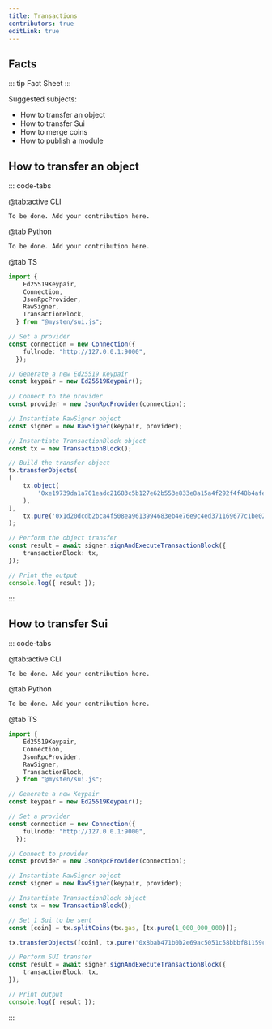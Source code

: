 ```yaml
---
title: Transactions
contributors: true
editLink: true
---
```


## Facts

::: tip Fact Sheet
:::


Suggested subjects:

- How to transfer an object
- How to transfer Sui
- How to merge coins
- How to publish a module

## How to transfer an object

::: code-tabs

@tab:active CLI

```CLI
To be done. Add your contribution here.
```

@tab Python

```python
To be done. Add your contribution here.
```

@tab TS

```ts
import {
    Ed25519Keypair,
    Connection,
    JsonRpcProvider,
    RawSigner,
    TransactionBlock,
  } from "@mysten/sui.js";

// Set a provider
const connection = new Connection({
    fullnode: "http://127.0.0.1:9000",
  });

// Generate a new Ed25519 Keypair
const keypair = new Ed25519Keypair();
  
// Connect to the provider
const provider = new JsonRpcProvider(connection);

// Instantiate RawSigner object
const signer = new RawSigner(keypair, provider);

// Instantiate TransactionBlock object
const tx = new TransactionBlock();

// Build the transfer object
tx.transferObjects(
[
    tx.object(
        '0xe19739da1a701eadc21683c5b127e62b553e833e8a15a4f292f4f48b4afea3f2',
    ),
],
    tx.pure('0x1d20dcdb2bca4f508ea9613994683eb4e76e9c4ed371169677c1be02aaf0b12a'),
);

// Perform the object transfer
const result = await signer.signAndExecuteTransactionBlock({
    transactionBlock: tx,
});

// Print the output
console.log({ result });
```

:::

## How to transfer Sui

::: code-tabs

@tab:active CLI

```CLI
To be done. Add your contribution here.
```

@tab Python

```python
To be done. Add your contribution here.
```

@tab TS

```ts
import {
    Ed25519Keypair,
    Connection,
    JsonRpcProvider,
    RawSigner,
    TransactionBlock,
  } from "@mysten/sui.js";

// Generate a new Keypair
const keypair = new Ed25519Keypair();

// Set a provider
const connection = new Connection({
    fullnode: "http://127.0.0.1:9000",
  });

// Connect to provider
const provider = new JsonRpcProvider(connection);

// Instantiate RawSigner object
const signer = new RawSigner(keypair, provider);

// Instantiate TransactionBlock object
const tx = new TransactionBlock();

// Set 1 Sui to be sent
const [coin] = tx.splitCoins(tx.gas, [tx.pure(1_000_000_000)]);

tx.transferObjects([coin], tx.pure("0x8bab471b0b2e69ac5051c58bbbf81159c4c9d42bf7a58d4f795ecfb12c968506"));

// Perform SUI transfer
const result = await signer.signAndExecuteTransactionBlock({
    transactionBlock: tx,
});

// Print output
console.log({ result });

```

:::